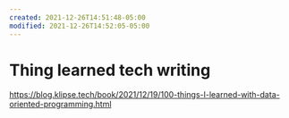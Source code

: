 ```yaml
---
created: 2021-12-26T14:51:48-05:00
modified: 2021-12-26T14:52:05-05:00
---
```


# Thing learned tech writing

https://blog.klipse.tech/book/2021/12/19/100-things-I-learned-with-data-oriented-programming.html
